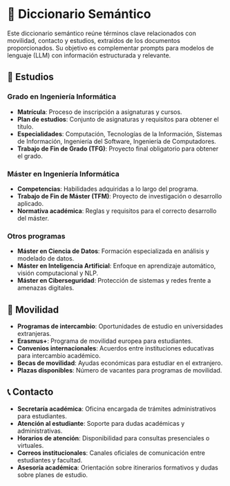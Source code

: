 # 📖 Diccionario Semántico

Este diccionario semántico reúne términos clave relacionados con movilidad, contacto y estudios, extraídos de los documentos proporcionados. Su objetivo es complementar prompts para modelos de lenguaje (LLM) con información estructurada y relevante.

## 🏫 Estudios

### Grado en Ingeniería Informática
- **Matrícula**: Proceso de inscripción a asignaturas y cursos.
- **Plan de estudios**: Conjunto de asignaturas y requisitos para obtener el título.
- **Especialidades**: Computación, Tecnologías de la Información, Sistemas de Información, Ingeniería del Software, Ingeniería de Computadores.
- **Trabajo de Fin de Grado (TFG)**: Proyecto final obligatorio para obtener el grado.

### Máster en Ingeniería Informática
- **Competencias**: Habilidades adquiridas a lo largo del programa.
- **Trabajo de Fin de Máster (TFM)**: Proyecto de investigación o desarrollo aplicado.
- **Normativa académica**: Reglas y requisitos para el correcto desarrollo del máster.

### Otros programas
- **Máster en Ciencia de Datos**: Formación especializada en análisis y modelado de datos.
- **Máster en Inteligencia Artificial**: Enfoque en aprendizaje automático, visión computacional y NLP.
- **Máster en Ciberseguridad**: Protección de sistemas y redes frente a amenazas digitales.

## 🚀 Movilidad

- **Programas de intercambio**: Oportunidades de estudio en universidades extranjeras.
- **Erasmus+**: Programa de movilidad europea para estudiantes.
- **Convenios internacionales**: Acuerdos entre instituciones educativas para intercambio académico.
- **Becas de movilidad**: Ayudas económicas para estudiar en el extranjero.
- **Plazas disponibles**: Número de vacantes para programas de movilidad.

## 📞 Contacto

- **Secretaría académica**: Oficina encargada de trámites administrativos para estudiantes.
- **Atención al estudiante**: Soporte para dudas académicas y administrativas.
- **Horarios de atención**: Disponibilidad para consultas presenciales o virtuales.
- **Correos institucionales**: Canales oficiales de comunicación entre estudiantes y facultad.
- **Asesoría académica**: Orientación sobre itinerarios formativos y dudas sobre planes de estudio.

